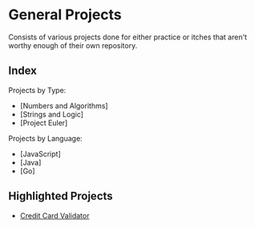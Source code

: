 # General Projects

Consists of various projects done for either practice or itches that aren't worthy enough of their own repository.

## Index

Projects by Type: 

* [Numbers and Algorithms]
* [Strings and Logic]
* [Project Euler]

Projects by Language:

* [JavaScript] 
* [Java] 
* [Go]

## Highlighted Projects

* [Credit Card Validator](https://github.com/karanbirrandhawa/Project/blob/master/Numbers%20and%20Algorithms/CreditCard/CCValidator.js)